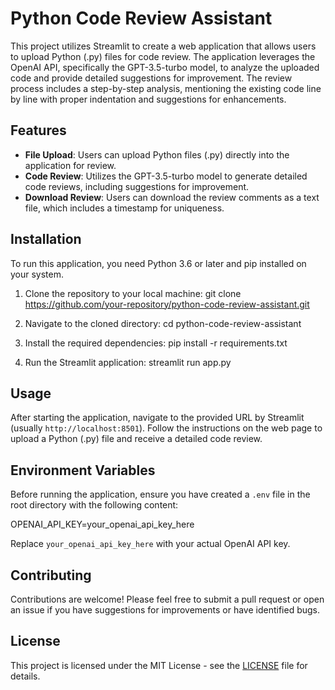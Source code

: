 # Python Code Review Assistant

This project utilizes Streamlit to create a web application that allows users to upload Python (.py) files for code review. The application leverages the OpenAI API, specifically the GPT-3.5-turbo model, to analyze the uploaded code and provide detailed suggestions for improvement. The review process includes a step-by-step analysis, mentioning the existing code line by line with proper indentation and suggestions for enhancements.

## Features

- **File Upload**: Users can upload Python files (.py) directly into the application for review.
- **Code Review**: Utilizes the GPT-3.5-turbo model to generate detailed code reviews, including suggestions for improvement.
- **Download Review**: Users can download the review comments as a text file, which includes a timestamp for uniqueness.

## Installation

To run this application, you need Python 3.6 or later and pip installed on your system.

1. Clone the repository to your local machine:
   git clone https://github.com/your-repository/python-code-review-assistant.git

2. Navigate to the cloned directory:
   cd python-code-review-assistant

3. Install the required dependencies:
   pip install -r requirements.txt

4. Run the Streamlit application:
   streamlit run app.py

## Usage

After starting the application, navigate to the provided URL by Streamlit (usually `http://localhost:8501`). Follow the instructions on the web page to upload a Python (.py) file and receive a detailed code review.

## Environment Variables

Before running the application, ensure you have created a `.env` file in the root directory with the following content:

OPENAI_API_KEY=your_openai_api_key_here

Replace `your_openai_api_key_here` with your actual OpenAI API key.

## Contributing

Contributions are welcome! Please feel free to submit a pull request or open an issue if you have suggestions for improvements or have identified bugs.

## License

This project is licensed under the MIT License - see the [LICENSE](LICENSE) file for details.
